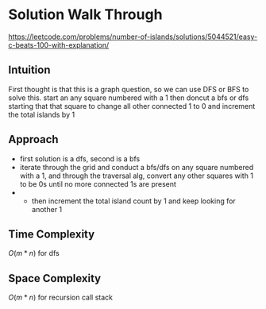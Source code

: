 # Solution Walk Through
https://leetcode.com/problems/number-of-islands/solutions/5044521/easy-c-beats-100-with-explanation/

## Intuition
First thought is that this is a graph question, so we can use DFS or BFS to solve this. start an any square numbered with a 1 then doncut a bfs or dfs starting that that square to change all other connected 1 to 0 and increment the total islands by 1

## Approach
- first solution is a dfs, second is a bfs
- iterate through the grid and conduct a bfs/dfs on any square numbered with a 1, and through the traversal alg, convert any other squares with 1 to be 0s until no more connected 1s are present
- - then increment the total island count by 1 and keep looking for another 1

## Time Complexity
$O(m*n)$ for dfs 

## Space Complexity
$O(m*n)$ for recursion call stack



